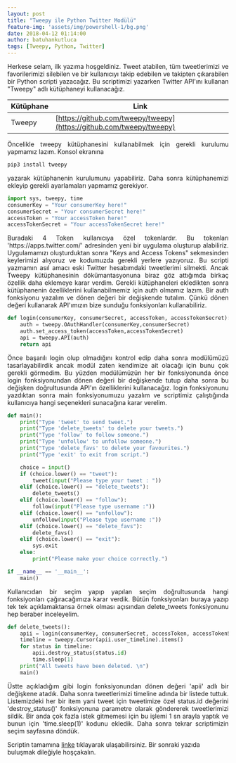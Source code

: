 ```yaml
---
layout: post
title: "Tweepy ile Python Twitter Modülü"
feature-img: 'assets/img/powershell-1/bg.png'
date: 2018-04-12 01:14:00
author: batuhankutluca
tags: [Tweepy, Python, Twitter]
---
```


<p align="justify">Herkese selam, ilk yazıma hoşgeldiniz. Tweet atabilen, tüm tweetlerimizi ve favorilerimizi silebilen ve bir kullanıcıyı takip edebilen ve takipten
çıkarabilen bir Python scripti yazacağız. Bu scriptimizi yazarken Twitter API'ını kullanan "Tweepy" adlı kütüphaneyi kullanacağız.</p>

| Kütüphane | Link |
| ------ | ------ |
| Tweepy | [https://github.com/tweepy/tweepy](https://github.com/tweepy/tweepy) |

<p align="justify">Öncelikle tweepy kütüphanesini kullanabilmek için gerekli kurulumu yapmamız lazım. Konsol ekranına</p> 

```python
pip3 install tweepy
```

<p align="justify">yazarak kütüphanenin kurulumunu yapabiliriz. Daha sonra kütüphanemizi ekleyip gerekli ayarlamaları yapmamız gerekiyor.</p>

```python
import sys, tweepy, time
consumerKey = "Your consumerKey here!"
consumerSecret = "Your consumerSecret here!"
accessToken = "Your accessToken here!"
accessTokenSecret = "Your accessTokenSecret here!"
```

<p align="justify">Buradaki 4 Token kullanıcıya özel tokenlardır. Bu tokenları 'https://apps.twitter.com/' adresinden yeni bir uygulama oluşturup alabiliriz.
Uygulamamızı oluşturduktan sonra "Keys and Access Tokens" sekmesinden keylerimizi alıyoruz ve kodumuzda gerekli yerlere yazıyoruz. Bu scripti yazmamın asıl amacı eski Twitter hesabımdaki tweetlerimi silmekti. Ancak Tweepy kütüphanesinin dökümantasyonuna biraz göz attığımda birkaç özellik daha eklemeye karar verdim. Gerekli kütüphaneleri ekledikten sonra kütüphanenin özelliklerini kullanabilmemiz için auth olmamız lazım. Bir auth fonksiyonu yazalım ve dönen değeri bir değişkende tutalım. Çünkü dönen değeri kullanarak API'ımızın bize sunduğu fonksiyonları kullanabiliriz.</p>

```python
def login(consumerKey, consumerSecret, accessToken, accessTokenSecret):
    auth = tweepy.OAuthHandler(consumerKey,consumerSecret)
    auth.set_access_token(accessToken,accessTokenSecret)
    api = tweepy.API(auth)
    return api
```
<p align="justify">Önce başarılı login olup olmadığını kontrol edip daha sonra modülümüzü tasarlayabilirdik ancak modül zaten kendimize ait olacağı için bunu çok gerekli görmedim. Bu yüzden modülümüzün her bir fonksiyonunda önce login fonksiyonundan dönen değeri bir değişkende tutup daha sonra bu değişken doğrultusunda API'ın özelliklerini kullanacağız. login fonksiyonunu yazdıktan sonra main fonksiyonumuzu yazalım ve scriptimiz çalıştığında kullanıcıya hangi seçenekleri sunacağına karar verelim.</p>

```python
def main():
    print("Type 'tweet' to send tweet.")
    print("Type 'delete_tweets' to delete your tweets.")
    print("Type 'follow' to follow someone.")
    print("Type 'unfollow' to unfollow someone.")
    print("Type 'delete_favs' to delete your favourites.")
    print("Type 'exit' to exit from script.")

    choice = input()
    if (choice.lower() == "tweet"):
        tweet(input("Please type your tweet : "))
    elif (choice.lower() == "delete_tweets"):
        delete_tweets()
    elif (choice.lower() == "follow"):
        follow(input("Please type username :"))
    elif (choice.lower() == "unfollow"):
        unfollow(input("Please type username :"))
    elif (choice.lower() == "delete_favs"):
        delete_favs()
    elif (choice.lower() == "exit"):
        sys.exit
    else:
        print("Please make your choice correctly.")

if __name__ == '__main__':
    main()
```
<p align="justify">Kullanıcıdan bir seçim yapıp yapılan seçim doğrultusunda hangi fonksiyonları çağıracağımıza karar verdik. Bütün fonksiyonları buraya yazıp tek tek açıklamaktansa örnek olması açısından delete_tweets fonksiyonunu hep beraber inceleyelim.</p>

```python
def delete_tweets():
    apii = login(consumerKey, consumerSecret, accessToken, accessTokenSecret)
    timeline = tweepy.Cursor(apii.user_timeline).items()
    for status in timeline:
        apii.destroy_status(status.id)
        time.sleep(1)
    print("All tweets have been deleted. \n")
    main()
```
<p align="justify">Üstte açıkladığım gibi login fonksiyonundan dönen değeri 'apii' adlı bir değişkene atadık. Daha sonra tweetlerimizi timeline adında bir listede tuttuk. Listemizdeki her bir item yani tweet için tweetimize özel status.id değerini 'destroy_status()' fonksiyonuna parametre olarak göndererek tweetlerimizi sildik. Bir anda çok fazla istek gitmemesi için bu işlemi 1 sn arayla yaptık ve bunun için 'time.sleep(1)' kodunu ekledik. Daha sonra tekrar scriptimizin seçim sayfasına döndük.</p>

Scriptin tamamına [linke](https://github.com/batuhankutluca/Python-Twitter-module) tıklayarak ulaşabilirsiniz. Bir sonraki yazıda buluşmak dileğiyle hoşçakalın.


